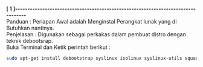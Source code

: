 **[ 1 ]---------------------------------------------------------------------------------**  
Panduan : Periapan Awal adalah Menginstal Perangkat lunak yang di Butuhkan nantinya.  
Penjelasan : Digunakan sebagai perkakas dalam pembuat distro dengan teknik debootsrap.  
Buka Terminal dan Ketik perintah berikut :  
```bash
sudo apt-get install debootstrap syslinux isolinux syslinux-utils squashfs-tools genisoimage memtest86+ rsync
```
